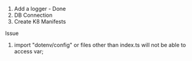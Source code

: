 1. Add a logger - Done
2. DB Connection
3. Create K8 Manifests



Issue
1. import "dotenv/config" or files other than index.ts will not be able to access var;
